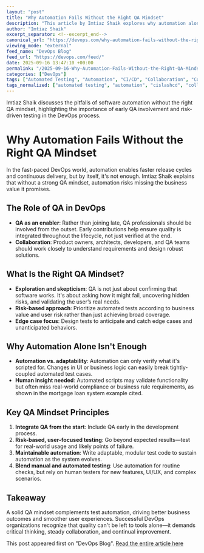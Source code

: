 ```yaml
---
layout: "post"
title: "Why Automation Fails Without the Right QA Mindset"
description: "This article by Imtiaz Shaik explores why automation alone is insufficient for delivering high-quality software in a DevOps context. It emphasizes the critical role of a QA mindset—one focused on risk management, early involvement, and adaptability—in ensuring automated pipelines deliver real business value. Key principles for fostering effective QA practices are discussed."
author: "Imtiaz Shaik"
excerpt_separator: <!--excerpt_end-->
canonical_url: "https://devops.com/why-automation-fails-without-the-right-qa-mindset/"
viewing_mode: "external"
feed_name: "DevOps Blog"
feed_url: "https://devops.com/feed/"
date: 2025-09-16 13:47:10 +00:00
permalink: "/2025-09-16-Why-Automation-Fails-Without-the-Right-QA-Mindset.html"
categories: ["DevOps"]
tags: ["Automated Testing", "Automation", "CI/CD", "Collaboration", "Continuous Delivery", "Contributed Content", "DevOps", "DevOps Culture", "Manual Testing", "Pipeline Automation", "Posts", "QA", "QA Mindset", "Quality Assurance", "Regression Testing", "Risk Based Testing", "Social Facebook", "Social LinkedIn", "Social X", "Software Delivery", "Test Automation", "Testing Strategy", "UI", "User Experience", "UX"]
tags_normalized: ["automated testing", "automation", "cislashcd", "collaboration", "continuous delivery", "contributed content", "devops", "devops culture", "manual testing", "pipeline automation", "posts", "qa", "qa mindset", "quality assurance", "regression testing", "risk based testing", "social facebook", "social linkedin", "social x", "software delivery", "test automation", "testing strategy", "ui", "user experience", "ux"]
---
```


Imtiaz Shaik discusses the pitfalls of software automation without the right QA mindset, highlighting the importance of early QA involvement and risk-driven testing in the DevOps process.<!--excerpt_end-->

# Why Automation Fails Without the Right QA Mindset

In the fast-paced DevOps world, automation enables faster release cycles and continuous delivery, but by itself, it's not enough. Imtiaz Shaik explains that without a strong QA mindset, automation risks missing the business value it promises.

## The Role of QA in DevOps

- **QA as an enabler**: Rather than joining late, QA professionals should be involved from the outset. Early contributions help ensure quality is integrated throughout the lifecycle, not just verified at the end.
- **Collaboration**: Product owners, architects, developers, and QA teams should work closely to understand requirements and design robust solutions.

## What Is the Right QA Mindset?

- **Exploration and skepticism**: QA is not just about confirming that software works. It's about asking how it might fail, uncovering hidden risks, and validating the user’s real needs.
- **Risk-based approach**: Prioritize automated tests according to business value and user risk rather than just achieving broad coverage.
- **Edge case focus**: Design tests to anticipate and catch edge cases and unanticipated behaviors.

## Why Automation Alone Isn't Enough

- **Automation vs. adaptability**: Automation can only verify what it's scripted for. Changes in UI or business logic can easily break tightly-coupled automated test cases.
- **Human insight needed**: Automated scripts may validate functionality but often miss real-world compliance or business rule requirements, as shown in the mortgage loan system example cited.

## Key QA Mindset Principles

1. **Integrate QA from the start**: Include QA early in the development process.
2. **Risk-based, user-focused testing**: Go beyond expected results—test for real-world usage and likely points of failure.
3. **Maintainable automation**: Write adaptable, modular test code to sustain automation as the system evolves.
4. **Blend manual and automated testing**: Use automation for routine checks, but rely on human testers for new features, UI/UX, and complex scenarios.

## Takeaway

A solid QA mindset complements test automation, driving better business outcomes and smoother user experiences. Successful DevOps organizations recognize that quality can't be left to tools alone—it demands critical thinking, steady collaboration, and continual improvement.

This post appeared first on "DevOps Blog". [Read the entire article here](https://devops.com/why-automation-fails-without-the-right-qa-mindset/)
